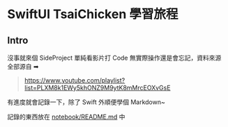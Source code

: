 # SwiftUI  TsaiChicken 學習旅程

## Intro

沒事就來個 SideProject 
單純看影片打 Code 無實際操作還是會忘記，資料來源全部源自 ➡︎
> <https://www.youtube.com/playlist?list=PLXM8k1EWy5khONZ9M9ytK8mMrcEOXvGsE>

有進度就會記錄一下，除了 Swift 外順便學個 Markdown~

記錄的東西放在 [notebook/README.md](notebook/README.md) 中
